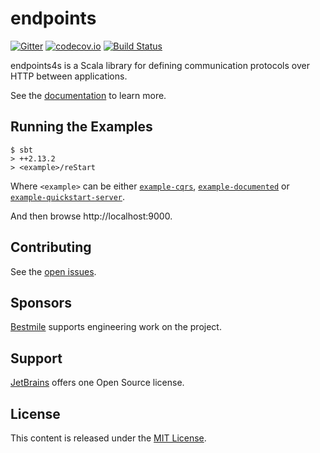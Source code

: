 # endpoints 

[![Gitter](https://badges.gitter.im/.svg)](https://gitter.im/endpoints4s/endpoints4s)
[![codecov.io](http://codecov.io/github/endpoints4s/endpoints4s/coverage.svg?branch=master)](http://codecov.io/github/endpoints4s/endpoints4s?branch=master)
[![Build Status](https://travis-ci.org/endpoints4s/endpoints4s.svg?branch=master)](https://travis-ci.org/endpoints4s/endpoints4s)


endpoints4s is a Scala library for defining communication protocols over HTTP between
applications.

See the [documentation](http://endpoints4s.github.io) to learn more.

## Running the Examples

~~~
$ sbt
> ++2.13.2
> <example>/reStart
~~~

Where `<example>` can be either
[`example-cqrs`](documentation/examples/cqrs),
[`example-documented`](documentation/examples/documented)
or [`example-quickstart-server`](documentation/examples/quickstart).

And then browse http://localhost:9000.

## Contributing

See the [open issues](https://github.com/endpoints4s/endpoints4s/issues).

## Sponsors

[Bestmile](https://bestmile.com) supports engineering work on the project.

## Support

[JetBrains](https://www.jetbrains.com/?from=scala-endpoints) offers one Open Source license.

## License

This content is released under the [MIT License](http://opensource.org/licenses/mit-license.php).
